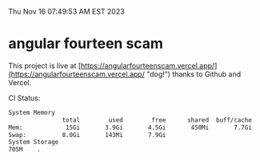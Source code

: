 Thu Nov 16 07:49:53 AM EST 2023

# angular fourteen scam


This project is live at [https://angularfourteenscam.vercel.app/](https://angularfourteenscam.vercel.app/ "dog!") thanks to Github and Vercel.

CI Status: 

```bash
System Memory
               total        used        free      shared  buff/cache   available
Mem:            15Gi       3.9Gi       4.5Gi       450Mi       7.7Gi        11Gi
Swap:          8.0Gi       143Mi       7.9Gi
System Storage
705M	.
